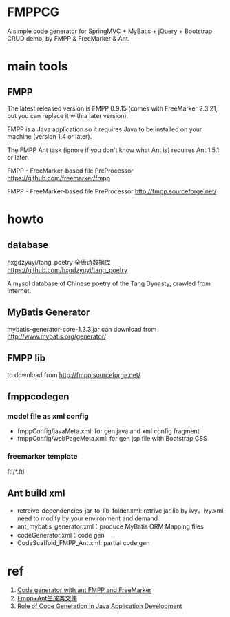 FMPPCG
========

A simple code generator for SpringMVC + MyBatis + jQuery + Bootstrap CRUD demo,  by FMPP & FreeMarker & Ant.

# main tools

## FMPP

The latest released version is FMPP 0.9.15 (comes with FreeMarker 2.3.21, but you can replace it with a later version).

FMPP is a Java application so it requires Java to be installed on your machine (version 1.4 or later).

The FMPP Ant task (ignore if you don't know what Ant is) requires Ant 1.5.1 or later.

FMPP - FreeMarker-based file PreProcessor
<https://github.com/freemarker/fmpp>

FMPP - FreeMarker-based file PreProcessor
<http://fmpp.sourceforge.net/>

# howto

## database

hxgdzyuyi/tang_poetry
全唐诗数据库
<https://github.com/hxgdzyuyi/tang_poetry>

A mysql database of Chinese poetry of the Tang Dynasty, crawled from Internet.

## MyBatis Generator

mybatis-generator-core-1.3.3.jar can download from <http://www.mybatis.org/generator/>

## FMPP lib

to download from <http://fmpp.sourceforge.net/>

## fmppcodegen

### model file as xml config

+ fmppConfig/javaMeta.xml: for gen java and xml config fragment
+ fmppConfig/webPageMeta.xml: for gen jsp file with Bootstrap CSS

### freemarker template

ftl/*.ftl

## Ant build xml

+ retreive-dependencies-jar-to-lib-folder.xml: retrive jar lib by ivy，ivy.xml need to modify by your environment and demand
+ ant_mybatis_generator.xml：produce MyBatis ORM Mapping files
+ codeGenerator.xml：code gen
+ CodeScaffold_FMPP_Ant.xml: partial code gen

# ref

1. [Code generator with ant FMPP and FreeMarker](http://blog.quidquid.fr/2009/01/code-generator-with-ant-fmpp-and-freemarker/)
2. [Fmpp+Ant生成类文件](http://jasonright.iteye.com/blog/723195)
3. [Role of Code Generation in Java Application Development](https://www.infoq.com/news/2009/09/codegen-java-development)
